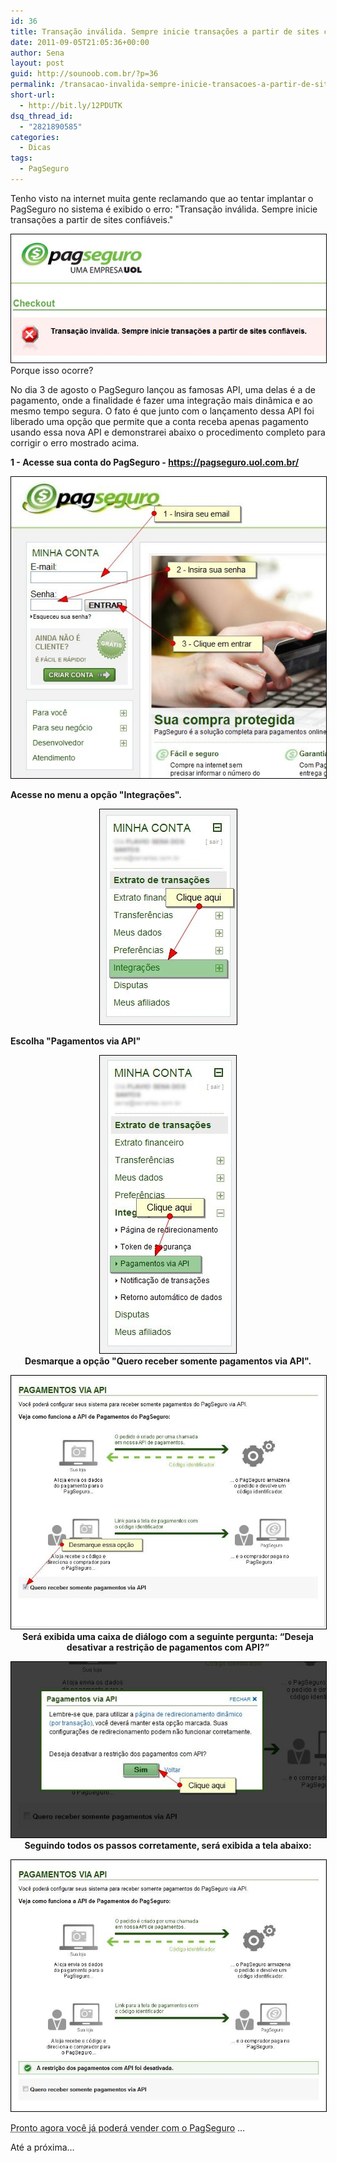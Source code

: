 ```yaml
---
id: 36
title: Transação inválida. Sempre inicie transações a partir de sites confiáveis.
date: 2011-09-05T21:05:36+00:00
author: Sena
layout: post
guid: http://sounoob.com.br/?p=36
permalink: /transacao-invalida-sempre-inicie-transacoes-a-partir-de-sites-confiaveis/
short-url:
  - http://bit.ly/12PDUTK
dsq_thread_id:
  - "2821890585"
categories:
  - Dicas
tags:
  - PagSeguro
---
```

<p style="text-align: left;">
  Tenho visto na internet muita gente reclamando que ao tentar implantar o PagSeguro no sistema é exibido o erro: "Transação inválida. Sempre inicie transações a partir de sites confiáveis."<!--more-->
</p>

<p style="text-align: left;">
  <img class="aligncenter" style="border: 1px solid black;" title="Transação inválida. Sempre inicie transações a partir de sites confiáveis." src="./assets/uploads/2011/09/Transacao-invalida.-Sempre-inicie-transacoes-a-partir-de-sites-confiaveis..jpg" alt="Transação inválida. Sempre inicie transações a partir de sites confiáveis." /><br /> Porque isso ocorre?
</p>

No dia 3 de agosto o PagSeguro lançou as famosas API, uma delas é a de pagamento, onde a finalidade é fazer uma integração mais dinâmica e ao mesmo tempo segura. O fato é que junto com o lançamento dessa API foi liberado uma opção que permite que a conta receba apenas pagamento usando essa nova API e demonstrarei abaixo o procedimento completo para corrigir o erro mostrado acima.

<p style="text-align: left;">
  <strong>1 - Acesse sua conta do PagSeguro - <a href="https://pagseguro.uol.com.br/">https://pagseguro.uol.com.br/</a></strong>
</p>

<p style="text-align: center;">
  <img class="aligncenter" style="border: 1px solid black;" title="Tela de Login do PagSeguro" src="./assets/uploads/2011/09/PagSeguro-FazendoLogin.jpg" alt="Tela de Login do PagSeguro" />
</p>

<p style="text-align: left;">
  <strong>Acesse no menu a opção "Integrações".</strong>
</p>

<p style="text-align: center;">
  <img class="aligncenter" style="border: 1px solid black;" title="Menu - integrações" src="./assets/uploads/2011/09/MenuIntegracoes.jpg" alt="Menu - integrações"  />
</p>

<p style="text-align: left;">
  <strong>Escolha "Pagamentos via API"</strong>
</p>

<p style="text-align: center;">
  <img class="aligncenter" style="border: 1px solid black;" title="Menu - Integrações - Pagamento Via API" src="./assets/uploads/2011/09/MenuIntegracoes_PagamentoViaAPI.jpg" alt="Menu - Integrações - Pagamento Via API" /><br /> <strong>Desmarque a opção "Quero receber somente pagamentos via API".</strong>
</p>

<p style="text-align: center;">
  <img class="aligncenter" style="border: 1px solid black;" title="Quero receber somente pagamentos via API" src="./assets/uploads/2011/09/desmarcarOpcaoDeReceberSomentePagamentosViaAPI.jpg" alt="Quero receber somente pagamentos via API" /><br /> <strong>Será exibida uma caixa de diálogo com a seguinte pergunta: “Deseja desativar a restrição de pagamentos com API?”</strong>
</p>

<p style="text-align: center;">
  <img class="aligncenter" style="border: 1px solid black;" title="Deseja desativar a restrição dos pagamentos com API?" src="./assets/uploads/2011/09/confirmarDesmarcarOpcaoDeReceberSomentePagamentosViaAPI.jpg" alt="Deseja desativar a restrição dos pagamentos com API?" /><strong>Seguindo todos os passos corretamente, será exibida a tela abaixo:<br /> </strong>
</p>

<p style="text-align: center;">
  <img class="aligncenter" style="border: 1px solid black;" title="A restrição dos pagamentos com API foi desativada" src="./assets/uploads/2011/09/opcaoDeReceberSomentePagamentosViaAPIDesativada.jpg" alt="A restrição dos pagamentos com API foi desativada" />
</p>

<acronym title="claro se não tiver algum outro problema">Pronto agora você já poderá vender com o PagSeguro</acronym> …

Até a próxima…